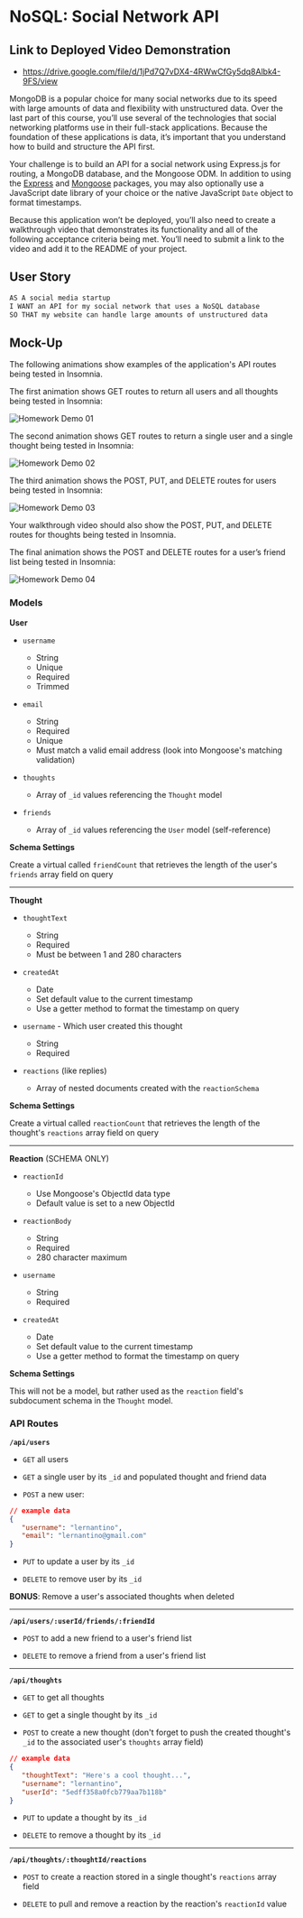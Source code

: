 # NoSQL: Social Network API

## Link to Deployed Video Demonstration
- https://drive.google.com/file/d/1jPd7Q7vDX4-4RWwCfGy5dq8Albk4-9FS/view

MongoDB is a popular choice for many social networks due to its speed with large amounts of data and flexibility with unstructured data. Over the last part of this course, you’ll use several of the technologies that social networking platforms use in their full-stack applications. Because the foundation of these applications is data, it’s important that you understand how to build and structure the API first.

Your challenge is to build an API for a social network using Express.js for routing, a MongoDB database, and the Mongoose ODM. In addition to using the [Express](https://www.npmjs.com/package/express) and [Mongoose](https://www.npmjs.com/package/mongoose) packages, you may also optionally use a JavaScript date library of your choice or the native JavaScript `Date` object to format timestamps.

Because this application won’t be deployed, you’ll also need to create a walkthrough video that demonstrates its functionality and all of the following acceptance criteria being met. You’ll need to submit a link to the video and add it to the README of your project.

## User Story

```md
AS A social media startup
I WANT an API for my social network that uses a NoSQL database
SO THAT my website can handle large amounts of unstructured data
```

## Mock-Up

The following animations show examples of the application's API routes being tested in Insomnia.

The first animation shows GET routes to return all users and all thoughts being tested in Insomnia:

![Homework Demo 01](./Assets/18-nosql-homework-demo-01.gif)

The second animation shows GET routes to return a single user and a single thought being tested in Insomnia:

![Homework Demo 02](./Assets/18-nosql-homework-demo-02.gif)

The third animation shows the POST, PUT, and DELETE routes for users being tested in Insomnia:

![Homework Demo 03](./Assets/18-nosql-homework-demo-03.gif)

Your walkthrough video should also show the POST, PUT, and DELETE routes for thoughts being tested in Insomnia.

The final animation shows the POST and DELETE routes for a user’s friend list being tested in Insomnia:

![Homework Demo 04](./Assets/18-nosql-homework-demo-04.gif)

### Models

**User**

-  `username`

   -  String
   -  Unique
   -  Required
   -  Trimmed

-  `email`

   -  String
   -  Required
   -  Unique
   -  Must match a valid email address (look into Mongoose's matching validation)

-  `thoughts`

   -  Array of `_id` values referencing the `Thought` model

-  `friends`
   -  Array of `_id` values referencing the `User` model (self-reference)

**Schema Settings**

Create a virtual called `friendCount` that retrieves the length of the user's `friends` array field on query

---

**Thought**

-  `thoughtText`

   -  String
   -  Required
   -  Must be between 1 and 280 characters

-  `createdAt`

   -  Date
   -  Set default value to the current timestamp
   -  Use a getter method to format the timestamp on query

-  `username` - Which user created this thought

   -  String
   -  Required

-  `reactions` (like replies)
   -  Array of nested documents created with the `reactionSchema`

**Schema Settings**

Create a virtual called `reactionCount` that retrieves the length of the thought's `reactions` array field on query

---

**Reaction** (SCHEMA ONLY)

-  `reactionId`

   -  Use Mongoose's ObjectId data type
   -  Default value is set to a new ObjectId

-  `reactionBody`

   -  String
   -  Required
   -  280 character maximum

-  `username`

   -  String
   -  Required

-  `createdAt`
   -  Date
   -  Set default value to the current timestamp
   -  Use a getter method to format the timestamp on query

**Schema Settings**

This will not be a model, but rather used as the `reaction` field's subdocument schema in the `Thought` model.

### API Routes

**`/api/users`**

-  `GET` all users

-  `GET` a single user by its `_id` and populated thought and friend data

-  `POST` a new user:

```json
// example data
{
   "username": "lernantino",
   "email": "lernantino@gmail.com"
}
```

-  `PUT` to update a user by its `_id`

-  `DELETE` to remove user by its `_id`

**BONUS**: Remove a user's associated thoughts when deleted

---

**`/api/users/:userId/friends/:friendId`**

-  `POST` to add a new friend to a user's friend list

-  `DELETE` to remove a friend from a user's friend list

---

**`/api/thoughts`**

-  `GET` to get all thoughts

-  `GET` to get a single thought by its `_id`

-  `POST` to create a new thought (don't forget to push the created thought's `_id` to the associated user's `thoughts` array field)

```json
// example data
{
   "thoughtText": "Here's a cool thought...",
   "username": "lernantino",
   "userId": "5edff358a0fcb779aa7b118b"
}
```

-  `PUT` to update a thought by its `_id`

-  `DELETE` to remove a thought by its `_id`

---

**`/api/thoughts/:thoughtId/reactions`**

-  `POST` to create a reaction stored in a single thought's `reactions` array field

-  `DELETE` to pull and remove a reaction by the reaction's `reactionId` value

